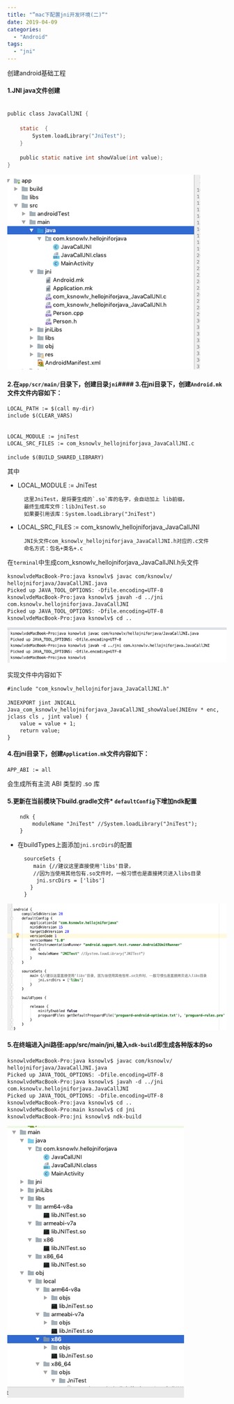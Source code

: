 ```yaml
---
title: "”mac下配置jni开发环境(二)“"
date: 2019-04-09
categories:
  - "Android"
tags:
  - "jni"
---
```

<!--more-->

创建android基础工程

#### 1.JNI java文件创建
```objective-c

public class JavaCallJNI {

    static  {
        System.loadLibrary("JniTest");
    }

    public static native int showValue(int value);
}

```

![image](/images/post/2019-04-09-macxia-pei-zhi-jnikai-fa-huan-jing-er/jni-files.png) 


#### 2.在`app/scr/main/`目录下，创建目录`jni`#### 3.在jni目录下，创建`Android.mk`文件文件内容如下：


	LOCAL_PATH := $(call my-dir)
	include $(CLEAR_VARS)


	LOCAL_MODULE := jniTest
	LOCAL_SRC_FILES := com_ksnowlv_hellojniforjava_JavaCallJNI.c

	include $(BUILD_SHARED_LIBRARY)
	
其中

* LOCAL_MODULE := JniTest 
	
		这里JniTest，是将要生成的`.so`库的名字，会自动加上 lib前缀，
		最终生成库文件：libJniTest.so
		如果要引用该库：System.loadLibrary("JniTest")

* LOCAL_SRC_FILES := com_ksnowlv_hellojniforjava_JavaCallJNI 

		JNI头文件com_ksnowlv_hellojniforjava_JavaCallJNI.h对应的.c文件
		命名方式：包名+类名+.c

在`terminal`中生成com_ksnowlv_hellojniforjava_JavaCallJNI.h头文件

	ksnowlvdeMacBook-Pro:java ksnowlv$ javac com/ksnowlv/	hellojniforjava/JavaCallJNI.java 
	Picked up JAVA_TOOL_OPTIONS: -Dfile.encoding=UTF-8
	ksnowlvdeMacBook-Pro:java ksnowlv$ javah -d ../jni 	com.ksnowlv.hellojniforjava.JavaCallJNI
	Picked up JAVA_TOOL_OPTIONS: -Dfile.encoding=UTF-8
	ksnowlvdeMacBook-Pro:java ksnowlv$ cd ..

![image](/images/post/2019-04-09-macxia-pei-zhi-jnikai-fa-huan-jing-er/jni_header_create.png) 

实现文件中内容如下

	#include "com_ksnowlv_hellojniforjava_JavaCallJNI.h"
	
	JNIEXPORT jint JNICALL 	Java_com_ksnowlv_hellojniforjava_JavaCallJNI_showValue(JNIEnv * enc, jclass cls , jint value) {
		value = value + 1;
    	return value;
  	}
		

#### 4.在jni目录下，创建`Application.mk`文件内容如下：

	APP_ABI := all	
	
会生成所有主流 ABI 类型的 .so 库


#### 5.更新在当前模块下build.gradle文件* `defaultConfig`下增加ndk配置

		ndk {
    		moduleName "JniTest" //System.loadLibrary("JniTest");
		}
	
 
* 在buildTypes上面添加`jni.srcDirs`的配置

    	sourceSets {
           main {//建议这里直接使用'libs'目录，
           //因为当使用其他包有.so文件时，一般习惯也是直接拷贝进入libs目录
            jni.srcDirs = ['libs']
          }
    	}



![image](/images/post/2019-04-09-macxia-pei-zhi-jnikai-fa-huan-jing-er/build-gradle.png) 

#### 5.在终端进入jni路径:app/src/main/jni,输入`ndk-build`即生成各种版本的so
	ksnowlvdeMacBook-Pro:java ksnowlv$ javac com/ksnowlv/	hellojniforjava/JavaCallJNI.java 
	Picked up JAVA_TOOL_OPTIONS: -Dfile.encoding=UTF-8
	ksnowlvdeMacBook-Pro:java ksnowlv$ javah -d ../jni 	com.ksnowlv.hellojniforjava.JavaCallJNI
	Picked up JAVA_TOOL_OPTIONS: -Dfile.encoding=UTF-8
	ksnowlvdeMacBook-Pro:java ksnowlv$ cd ..
	ksnowlvdeMacBook-Pro:main ksnowlv$ cd jni
	ksnowlvdeMacBook-Pro:jni ksnowlv$ ndk-build


![image](/images/post/2019-04-09-macxia-pei-zhi-jnikai-fa-huan-jing-er/so.png) 




